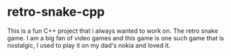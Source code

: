 # retro-snake-cpp
This is a fun C++ project that i always wanted to work on. The retro snake game.  I am a big fan of video games and this game is one such game that is nostalgic, I used to play it on my dad's nokia and loved it. 
